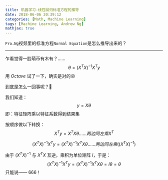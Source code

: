 ```yaml
---
title: 机器学习-线性回归标准方程的推导
date: 2018-06-06 20:39:12
categories: [Math, Machine Learning]
tags: [Machine Learning, Andrew Ng]
mathjax: true
---
```


`Pro.Ng`视频里的标准方程`Normal Equation`是怎么推导出来的？

<!-- more -->

---

乍看觉得一脸萌币有木有？……
$$
θ=(X^TX)^{-1}X^Ty
$$
用 $Octave$ 试了一下，确实是对的😮

到底是怎么一回事呢？🤔

我们知道：
$$
y=Xθ
$$
即：特征矩阵乘以特征系数得到结果集

按顺序做以下转换：
$$
X^Ty=X^TXθ……两边同左乘X^T
$$

$$
(X^TX)^{-1}X^Ty=(X^TX)^{-1}X^TXθ……两边同左乘((X^TX)^{-1})
$$

由于 $(X^TX)^{-1}$ 与 $X^TX$ 互逆，乘积为单位矩阵 $I$，于是：
$$
(X^TX)^{-1}X^Ty=(X^TX)^{-1}X^TXθ=Iθ=θ
$$
只能说—— $666$！